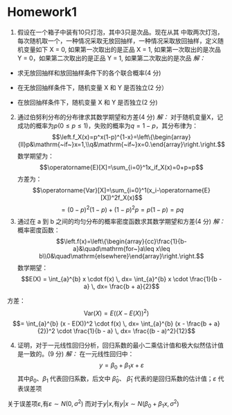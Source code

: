 # Homework1
1. 假设在一个箱子中装有10只灯泡，其中3只是次品。现在从其 中取两次灯泡，每次随机取一个，一种情况采取无放回抽样，一种情况采取放回抽样，定义随机变量如下 X = 0, 如果第一次取出的是正品 X = 1, 如果第一次取出的是次品 Y = 0，如果第二次取出的是正品 Y = 1, 如果第二次取出的是次品 
*解：*
- 求无放回抽样和放回抽样条件下的各个联合概率(4 分) 

- 在无放回抽样条件下，随机变量 X 和 Y 是否独立(2 分） 

- 在放回抽样条件下，随机变量 X 和 Y 是否独立(2 分)


2. 通过伯努利分布的分布律求其数学期望和方差(4 分) 
*解：*
对于随机变量X，记成功的概率为$p(0{\leq}p{\leq}1)$，失败的概率为$q=1-p$，其分布律为：
$$\left.f_X(x)=p^x(1-p)^{1-x}=\left\{\begin{array}{ll}p&\mathrm{~if~}x=1,\\q&\mathrm{~if~}x=0.\end{array}\right.\right.$$
数学期望为：
$$\operatorname{E}[X]=\sum_{i=0}^1x_if_X(x)=0+p=p$$
方差为：
$$\operatorname{Var}[X]=\sum_{i=0}^1(x_i-\operatorname{E}[X])^2f_X(x)$$
$$=(0-p)^2(1-p)+(1-p)^2p=p(1-p)=pq$$
3. 通过在 a 到 b 之间的均匀分布的概率密度函数求其数学期望和方差(4 分) 
*解：*
概率密度函数：
$$\left.f(x)=\left\{\begin{array}{cc}\frac{1}{b-a}&\quad\mathrm{for~}a\leq x\leq b\\0&\quad\mathrm{elsewhere}\end{array}\right.\right.$$
数学期望：
$$E(X) = \int_{a}^{b} x \cdot f(x) \, dx= \int_{a}^{b} x \cdot \frac{1}{b - a} \, dx= \frac{b + a}{2}$$


方差：
$$\text{Var}(X) = E((X - E(X))^2)$$ $$= \int_{a}^{b} (x - E(X))^2 \cdot f(x) \, dx= \int_{a}^{b} (x - \frac{b + a}{2})^2 \cdot \frac{1}{b - a} \, dx= \frac{(b - a)^2}{12}$$



4. 证明，对于一元线性回归分析，回归系数的最小二乘估计值和极大似然估计值是一致的。(9 分)
*解：*
在一元线性回归中：
$$y=\beta_0+\beta_1x+\varepsilon $$
其中$\beta_0$、$\beta_1$ 代表回归系数，后文中 $\hat\beta_0$、 $\hat\beta_1$ 代表的是回归系数的估计值；$\varepsilon$ 代表误差项


关于误差项$\varepsilon$,有$\varepsilon\sim N(0,\sigma^2)$ 而对于$y|x$,有$y|x\sim N(\beta_0+\beta_1x,\sigma^2)$
 